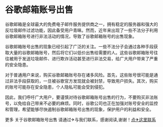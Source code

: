 # 谷歌邮箱账号出售

谷歌邮箱是全球最大的免费电子邮件服务提供商之一，拥有稳定的服务器和强大的反垃圾邮件过滤功能，因此备受用户青睐。然而，近年来出现了一些不法分子利用谷歌邮箱账号进行非法活动的情况，导致了谷歌邮箱账号的出售现象。

谷歌邮箱账号出售的现象已经引起了广泛的关注。一些不法分子会通过各种手段获取大量的谷歌邮箱账号，然后将它们以低价出售给需要的人。这些谷歌邮箱账号往往被用于发送垃圾邮件、进行欺诈活动甚至进行非法交易，给广大用户带来了严重的安全隐患。

对于普通用户来说，购买谷歌邮箱账号存在诸多风险。首先，这些账号很可能是通过非法手段获取的，一旦被谷歌官方发现就会被封禁，导致用户损失。其次，购买的账号可能存在安全隐患，个人隐私可能会受到侵犯。

因此，我们呼吁广大用户，要谨慎对待谷歌邮箱账号出售的行为，不要购买非法账号，以免给自己带来不必要的麻烦。同时，谷歌公司也正在加强对账号安全的监控和管理，希望能够尽快遏制谷歌邮箱账号出售的现象，保护用户的利益和安全。

更多 关于谷歌邮箱账号出售 请通过✈与我们联系，感谢阅读,谢谢！[点✈这里联系](https://ads.k02.cc)